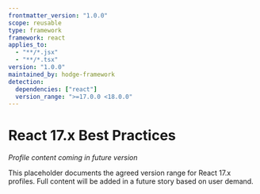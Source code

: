 ```yaml
---
frontmatter_version: "1.0.0"
scope: reusable
type: framework
framework: react
applies_to:
  - "**/*.jsx"
  - "**/*.tsx"
version: "1.0.0"
maintained_by: hodge-framework
detection:
  dependencies: ["react"]
  version_range: ">=17.0.0 <18.0.0"
---
```


# React 17.x Best Practices

*Profile content coming in future version*

This placeholder documents the agreed version range for React 17.x profiles.
Full content will be added in a future story based on user demand.
